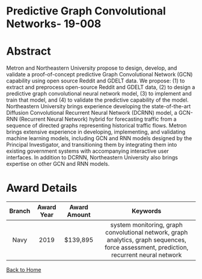 
Predictive Graph Convolutional Networks- 19-008
===============================================

# Abstract


Metron and Northeastern University propose to design, develop, and validate a proof-of-concept predictive Graph Convolutional Network (GCN) capability using open source Reddit and GDELT data. We propose: (1) to extract and preprocess open-source Reddit and GDELT data, (2) to design a predictive graph convolutional neural network model, (3) to implement and train that model, and (4) to validate the predictive capability of the model. Northeastern University brings experience developing the state-of-the-art Diffusion Convolutional Recurrent Neural Network (DCRNN) model, a GCN-RNN (Recurrent Neural Network) hybrid for forecasting traffic from a sequence of directed graphs representing historical traffic flows. Metron brings extensive experience in developing, implementing, and validating machine learning models, including GCN and RNN models designed by the Principal Investigator, and transitioning them by integrating them into existing government systems with accompanying interactive user interfaces. In addition to DCRNN, Northeastern University also brings expertise on other GCN and RNN models.  

# Award Details

|Branch|Award Year|Award Amount|Keywords|
| :---: | :---: | :---: | :---: |
|Navy|2019|$139,895|system monitoring, graph convolutional network, graph analytics, graph sequences, force assessment, prediction, recurrent neural network|
  
  


[Back to Home](https://github.com/chrischow/dod_sbir_awards/JH/#2135)